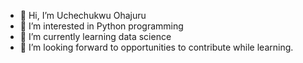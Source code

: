 - 👋 Hi, I’m Uchechukwu Ohajuru
- 👀 I’m interested in Python programming
- 🌱 I’m currently learning data science 
- 💞️ I’m looking forward to opportunities to contribute while learning. 

